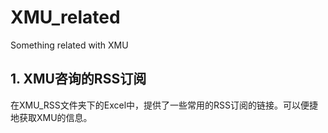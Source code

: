# XMU_related
Something related with XMU

## 1. XMU咨询的RSS订阅

在XMU_RSS文件夹下的Excel中，提供了一些常用的RSS订阅的链接。可以便捷地获取XMU的信息。